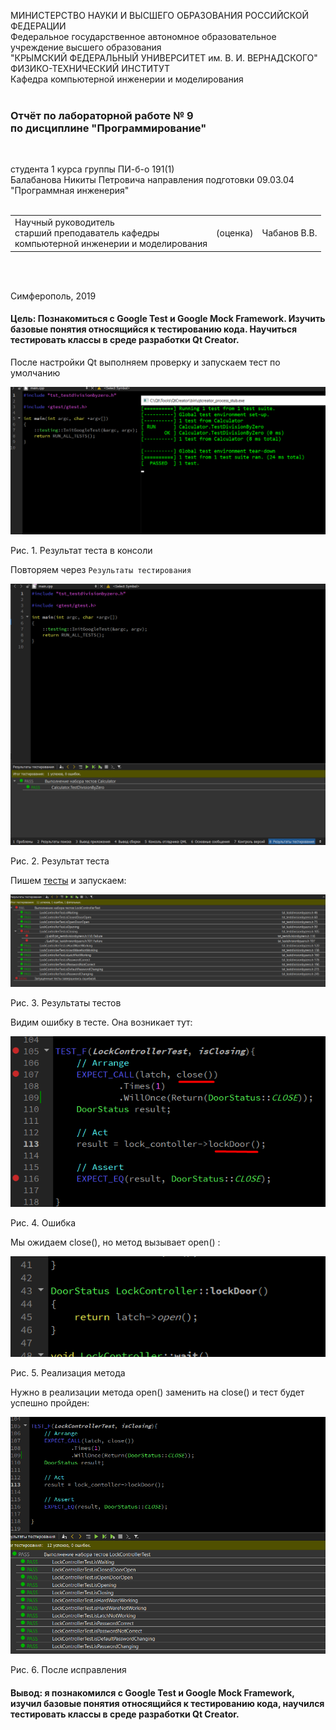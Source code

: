 МИНИСТЕРСТВО НАУКИ  И ВЫСШЕГО ОБРАЗОВАНИЯ РОССИЙСКОЙ ФЕДЕРАЦИИ  
Федеральное государственное автономное образовательное учреждение высшего образования  
"КРЫМСКИЙ ФЕДЕРАЛЬНЫЙ УНИВЕРСИТЕТ им. В. И. ВЕРНАДСКОГО"  
ФИЗИКО-ТЕХНИЧЕСКИЙ ИНСТИТУТ  
Кафедра компьютерной инженерии и моделирования
<br/><br/>

### Отчёт по лабораторной работе № 9<br/> по дисциплине "Программирование"
<br/>

студента 1 курса группы ПИ-б-о 191(1)  
Балабанова Никиты Петровича
направления подготовки 09.03.04 "Программная инженерия"  
<br/>

<table>
<tr><td>Научный руководитель<br/> старший преподаватель кафедры<br/> компьютерной инженерии и моделирования</td>
<td>(оценка)</td>
<td>Чабанов В.В.</td>
</tr>
</table>
<br/><br/>

Симферополь, 2019

#### Цель: Познакомиться с Google Test и Google Mock Framework. Изучить базовые понятия относящийся к тестированию кода. Научиться тестировать классы в среде разработки Qt Creator.

После настройки Qt выполняем проверку и запускаем тест по умолчанию 

![](https://github.com/PraiseTheSun-0/Practice/blob/master/Lab9/Screenshots/Screenshot_1.png?raw=true)

Рис. 1. Результат теста в консоли

Повторяем через `Результаты тестирования`

![](https://github.com/PraiseTheSun-0/Practice/blob/master/Lab9/Screenshots/Screenshot_2.png?raw=true)

Рис. 2. Результат теста

Пишем [тесты](https://github.com/PraiseTheSun-0/Practice/tree/master/Lab9) и запускаем:

![](https://github.com/PraiseTheSun-0/Practice/blob/master/Lab9/Screenshots/Screenshot_3.png?raw=true)

Рис. 3. Результаты тестов

Видим ошибку в тесте. Она возникает тут:

![](https://github.com/PraiseTheSun-0/Practice/blob/master/Lab9/Screenshots/Screenshot_4.png?raw=true)

Рис. 4. Ошибка

Мы ожидаем close(), но метод вызывает open() :

![](https://github.com/PraiseTheSun-0/Practice/blob/master/Lab9/Screenshots/Screenshot_5.png?raw=true)

Рис. 5. Реализация метода

Нужно в реализации метода open() заменить на close() и тест будет успешно пройден:

![](https://github.com/PraiseTheSun-0/Practice/blob/master/Lab9/Screenshots/Screenshot_6.png?raw=true)

Рис. 6. После исправления

#### Вывод: я познакомился с Google Test и Google Mock Framework, изучил базовые понятия относящийся к тестированию кода, научился тестировать классы в среде разработки Qt Creator.
